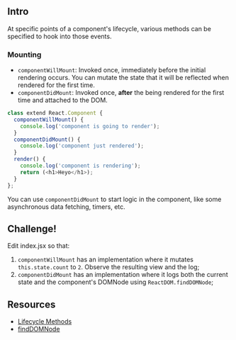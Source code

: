 ## Intro

At specific points of a component's lifecycle, various methods can be specified to hook into those events.

### Mounting

 * `componentWillMount`: Invoked once, immediately before the initial rendering occurs. You can mutate the state that it will be reflected when rendered for the first time.
 * `componentDidMount`: Invoked once, **after** the being rendered for the first time and attached to the DOM.


```js
class extend React.Component {
  componentWillMount() {
    console.log('component is going to render');
  }
  componentDidMount() {
    console.log('component just rendered');
  }
  render() {
    console.log('component is rendering');
    return (<h1>Heyo</h1>);
  }
};
```

You can use `componentDidMount` to start logic in the component, like some asynchronous data fetching, timers, etc.

## Challenge!

Edit index.jsx so that:
  1. `componentWillMount` has an implementation where it mutates `this.state.count` to `2`. Observe the resulting view and the log;
  2. `componentDidMount` has an implementation where it logs both the current state and the component's DOMNode using `ReactDOM.findDOMNode`;

## Resources

 * [Lifecycle Methods](https://facebook.github.io/react/docs/component-specs.html#lifecycle-methods)
 * [findDOMNode](https://facebook.github.io/react/docs/working-with-the-browser.html#refs-and-finddomnode)
